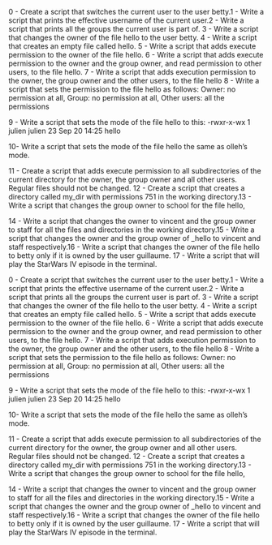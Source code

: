 0 - Create a script that switches the current user to the user betty.1 - Write a script that prints the effective username of the current user.2 - Write a script that prints all the groups the current user is part of. 3 - Write a script that changes the owner of the file hello to the user betty. 4 - Write a script that creates an empty file called hello. 5 - Write a script that adds execute permission to the owner of the file hello. 6 - Write a script that adds execute permission to the owner and the group owner, and read permission to other users, to the file hello. 7 - Write a script that adds execution permission to the owner, the group owner and the other users, to the file hello 8 - Write a script that sets the permission to the file hello as follows: Owner: no permission at all, Group: no permission at all, Other users: all the permissions

9 - Write a script that sets the mode of the file hello to this: -rwxr-x-wx 1 julien julien 23 Sep 20 14:25 hello



10- Write a script that sets the mode of the file hello the same as olleh’s mode.

11 - Create a script that adds execute permission to all subdirectories of the current directory for the owner, the group owner and all other users. Regular files should not be changed. 12 - Create a script that creates a directory called my_dir with permissions 751 in the working directory.13 - Write a script that changes the group owner to school for the file hello, 

 14 - Write a script that changes the owner to vincent and the group owner to staff for all the files and directories in the working directory.15 - Write a script that changes the owner and the group owner of _hello to vincent and staff respectively.16 - Write a script that changes the owner of the file hello to betty only if it is owned by the user guillaume. 17 - Write a script that will play the StarWars IV episode in the terminal.


0 - Create a script that switches the current user to the user betty.1 - Write a script that prints the effective username of the current user.2 - Write a script that prints all the groups the current user is part of. 3 - Write a script that changes the owner of the file hello to the user betty. 4 - Write a script that creates an empty file called hello. 5 - Write a script that adds execute permission to the owner of the file hello. 6 - Write a script that adds execute permission to the owner and the group owner, and read permission to other users, to the file hello. 7 - Write a script that adds execution permission to the owner, the group owner and the other users, to the file hello 8 - Write a script that sets the permission to the file hello as follows: Owner: no permission at all, Group: no permission at all, Other users: all the permissions

9 - Write a script that sets the mode of the file hello to this: -rwxr-x-wx 1 julien julien 23 Sep 20 14:25 hello



10- Write a script that sets the mode of the file hello the same as olleh’s mode.

11 - Create a script that adds execute permission to all subdirectories of the current directory for the owner, the group owner and all other users. Regular files should not be changed. 12 - Create a script that creates a directory called my_dir with permissions 751 in the working directory.13 - Write a script that changes the group owner to school for the file hello, 

 14 - Write a script that changes the owner to vincent and the group owner to staff for all the files and directories in the working directory.15 - Write a script that changes the owner and the group owner of _hello to vincent and staff respectively.16 - Write a script that changes the owner of the file hello to betty only if it is owned by the user guillaume. 17 - Write a script that will play the StarWars IV episode in the terminal.


